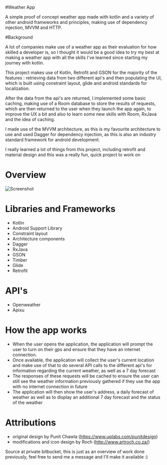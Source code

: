 #Weather App

A simple proof of concept weather app made with kotlin and a variety of other android frameworks and principles, making use of dependency injection, MVVM and HTTP.

#Background

A lot of companies make use of a weather app as their evaluation for how skilled a developer is, so I thought it would be a good idea
to try my best at making a weather app with all the skills I've learned since starting my journey with kotlin.

This project makes use of Kotlin, Retrofit and GSON for the majority of the features : retrieving data from two different api's and
then populating the UI, which is built using constraint layout, glide and android standards for localization.

After the data from the api's are returned, I implemented some basic caching, making use of a Room database to store the results of requests,
which are then returned to the user when they launch the app again, to improve the UX a bit and also to learn some new skills with Room, RxJava and the idea of caching.

I made use of the MVVM architecture, as this is my favourite architecture to use and used Dagger for dependency injection, as this is
also an industry standard framework for android development.

I really learned a lot of things from this project, including retrofit and material design and this was a really fun, quick project to work on


# Overview
![Screenshot](https://github.com/PieterVenter77/WeatherApp/blob/master/overview.png)

# Libraries and Frameworks
- Kotlin
- Android Support Library
- Constraint layout
- Architecture components
- Dagger
- RxJava
- GSON
- Timber
- Glide
- Retrofit

# API's
- Openweather
- Apixu

# How the app works
- When the user opens the application, the application will prompt the user to turn on their gps and ensure that they have an internet connection.
- Once available, the application will collect the user's current location and make use of that to do several API calls to the different api's for information regarding the current weather, as well as a 7 day forecast
- The responses of these requests will be cached to ensure the user can still see the weather information previously gathered if they use the app with no internet connection in future
- The application will then show the user's address, a daily forecast of weather as well as to display an additional 7 day forecast and the status of the weather

# Attributions
- original design by Punit Chawla (https://www.uplabs.com/punitdesign)
- modifications and icon design by Roch (http://www.artroch.co.za/)

Source at private bitbucket, this is just as an overview of work done previously, feel free to send me a message and I'll make it available :) 
